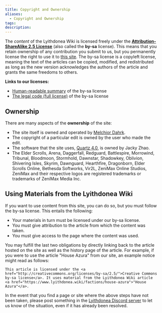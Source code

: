 ```yaml
---
title: Copyright and Ownership
aliases:
  - Copyright and Ownership
tags: 
description:
---
```

The _content_ of the Lyithdonea Wiki is licensed freely under the **[Attribution-ShareAlike 2.5 License](http://creativecommons.org/licenses/by-sa/2.5/)** (also called the **by-sa** license). This means that you retain ownership of any contribution you submit to us, but you permanently license the right to use it to [this site](https://www.lyithdonea.wiki/). The by-sa license is a copyleft license, meaning the text of the articles can be copied, modified, and redistributed as long as the new version acknowledges the authors of the article and grants the same freedoms to others.

**Links to our licenses:**
* [Human-readable summary](http://creativecommons.org/licenses/by-sa/2.5/) of the by-sa license
* [The legal code (full license)](http://creativecommons.org/licenses/by-sa/2.5/legalcode) of the by-sa license
## Ownership
There are many aspects of the **ownership** of the site:

- The site itself is owned and operated by [Melchior Dahrk](https://next.nexusmods.com/profile/MelchiorDahrk/about-me).
- The copyright of a particular edit is owned by the user who made the edit.
- The software that the site uses, [Quartz 4.0](https://quartz.jzhao.xyz/), is owned by Jacky Zhao.
- The Elder Scrolls, Arena, Daggerfall, Redguard, Battlespire, Morrowind, Tribunal, Bloodmoon, Stormhold, Dawnstar, Shadowkey, Oblivion, Shivering Isles, Skyrim, Dawnguard, Hearthfire, Dragonborn, Elder Scrolls Online, Bethesda Softworks, Vir2L, ZeniMax Online Studios, ZeniMax and their respective logos are registered trademarks or trademarks of ZeniMax Media Inc.
## Using Materials from the Lyithdonea Wiki
If you want to use content from this site, you can do so, but you must follow the by-sa license. This entails the following:

- Your materials in turn must be licensed under our by-sa license.
- You must give attribution to the article from which the content was taken.
- You must give access to the page where the content was used.

You may fulfill the last two obligations by directly linking back to the article hosted on the site as well as the history page of the article. For example, if you were to use the article "House Azura" from our site, an example notice might read as follows:

```
This article is licensed under the <a href="http://creativecommons.org/licenses/by-sa/2.5/">​Creative Commons by-sa license</a>. It uses material from the Lyithdonea Wiki article <a href="https://www.lyithdonea.wiki/factions/house-azura">​"House Azura"</a>.
```

In the event that you find a page or site where the above steps have not been taken, please post something in the [Lyithdonea Discord server](https://discord.gg/w9xE9qxaPX) to let us know of the situation, even if it has already been resolved.